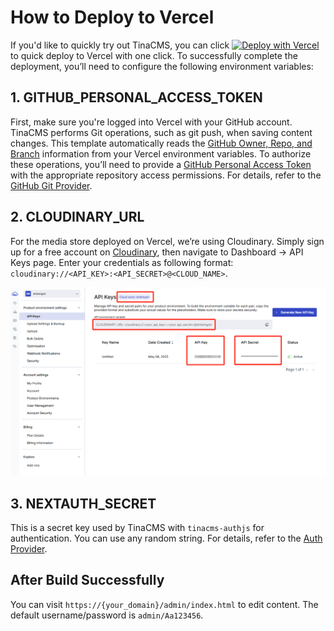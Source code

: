 # How to Deploy to Vercel
If you'd like to quickly try out TinaCMS, you can click [![Deploy with Vercel](https://vercel.com/button)](https://vercel.com/new/git/external?repository-url=https://github.com/IKKEM-Lin/tina-self-hosted-template/tree/main&env=GITHUB_PERSONAL_ACCESS_TOKEN,CLOUDINARY_URL,NEXTAUTH_SECRET&envDescription=NEXTAUTH_SECRET%20is%20secret%20for%20tinacms-auth.%20For%20the%20other%20variables%2C%20you%20can&envLink=https://github.com/IKKEM-Lin/tina-self-hosted-template/tree/main/doc/VercelDeploy.md&project-name=tina-self-hosted-template&repository-name=tina-self-hosted-template&stores=%5B%7B%22type%22%3A%22kv%22%7D%5D&) to quick deploy to Vercel with one click. To successfully complete the deployment, you’ll need to configure the following environment variables:

## 1. GITHUB_PERSONAL_ACCESS_TOKEN
First, make sure you're logged into Vercel with your GitHub account. TinaCMS performs Git operations, such as git push, when saving content changes. This template automatically reads the [GitHub Owner, Repo, and Branch](https://github.com/IKKEM-Lin/tina-self-hosted-template/blob/main/tina/gitProvider/index.ts#L15-L16) information from your Vercel environment variables.
To authorize these operations, you’ll need to provide a [GitHub Personal Access Token](https://github.com/settings/personal-access-tokens/new) with the appropriate repository access permissions. For details, refer to the [GitHub Git Provider](https://tina.io/docs/reference/self-hosted/git-provider/github).

## 2. CLOUDINARY_URL
For the media store deployed on Vercel, we’re using Cloudinary. Simply sign up for a free account on [Cloudinary](https://cloudinary.com/users/register_free), then navigate to Dashboard -> API Keys page. Enter your credentials as following format: `cloudinary://<API_KEY>:<API_SECRET>@<CLOUD_NAME>`.

![cloudinary URL on setting page](./images/cloudinary-api-key.png)

## 3. NEXTAUTH_SECRET
This is a secret key used by TinaCMS with `tinacms-authjs` for authentication. You can use any random string. For details, refer to the [Auth Provider](https://tina.io/docs/reference/self-hosted/auth-provider/authjs#update-tina-backend).

## After Build Successfully
You can visit `https://{your_domain}/admin/index.html` to edit content. The default username/password is `admin/Aa123456`.